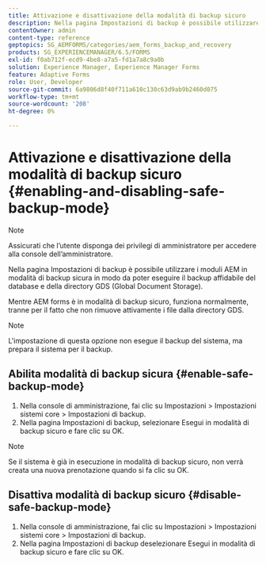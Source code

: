 ```yaml
---
title: Attivazione e disattivazione della modalità di backup sicuro
description: Nella pagina Impostazioni di backup è possibile utilizzare i moduli AEM in modalità di backup sicura in modo da poter eseguire il backup affidabile del database e della directory GDS (Global Document Storage). Scopri come abilitare e disabilitare la modalità di backup sicuro.
contentOwner: admin
content-type: reference
geptopics: SG_AEMFORMS/categories/aem_forms_backup_and_recovery
products: SG_EXPERIENCEMANAGER/6.5/FORMS
exl-id: f0ab712f-ecd9-4be8-a7a5-fd1a7a8c9a0b
solution: Experience Manager, Experience Manager Forms
feature: Adaptive Forms
role: User, Developer
source-git-commit: 6a9806d8f40f711a610c130c63d9ab9b2460d075
workflow-type: tm+mt
source-wordcount: '208'
ht-degree: 0%

---
```


# Attivazione e disattivazione della modalità di backup sicuro {#enabling-and-disabling-safe-backup-mode}

>[!NOTE]
> 
> Assicurati che l’utente disponga dei privilegi di amministratore per accedere alla console dell’amministratore.

Nella pagina Impostazioni di backup è possibile utilizzare i moduli AEM in modalità di backup sicura in modo da poter eseguire il backup affidabile del database e della directory GDS (Global Document Storage).

Mentre AEM forms è in modalità di backup sicuro, funziona normalmente, tranne per il fatto che non rimuove attivamente i file dalla directory GDS.

>[!NOTE]
>
>L&#39;impostazione di questa opzione non esegue il backup del sistema, ma prepara il sistema per il backup.

## Abilita modalità di backup sicura {#enable-safe-backup-mode}

1. Nella console di amministrazione, fai clic su Impostazioni > Impostazioni sistemi core > Impostazioni di backup.
1. Nella pagina Impostazioni di backup, selezionare Esegui in modalità di backup sicuro e fare clic su OK.

>[!NOTE]
>
>Se il sistema è già in esecuzione in modalità di backup sicuro, non verrà creata una nuova prenotazione quando si fa clic su OK.

## Disattiva modalità di backup sicuro {#disable-safe-backup-mode}

1. Nella console di amministrazione, fai clic su Impostazioni > Impostazioni sistemi core > Impostazioni di backup.
1. Nella pagina Impostazioni di backup deselezionare Esegui in modalità di backup sicuro e fare clic su OK.
